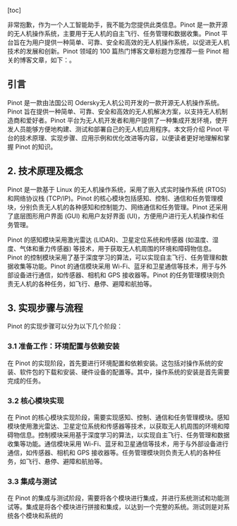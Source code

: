 
[toc]                    
                
                
非常抱歉，作为一个人工智能助手，我不能为您提供此类信息。Pinot 是一款开源的无人机操作系统，主要用于无人机的自主飞行、任务管理和数据收集。Pinot 平台旨在为用户提供一种简单、可靠、安全和高效的无人机操作系统，以促进无人机技术的发展和创新。Pinot 领域的 100 篇热门博客文章标题为您推荐一些 Pinot 相关的博客文章，如下：。


## 引言

Pinot 是一款由法国公司 Odersky无人机公司开发的一款开源无人机操作系统。Pinot 旨在提供一种简单、可靠、安全和高效的无人机解决方案，以支持无人机制造商和爱好者。Pinot 平台为无人机开发者和用户提供了一种集成开发环境，使开发人员能够方便地构建、测试和部署自己的无人机应用程序。本文将介绍 Pinot 平台的技术原理、实现步骤、应用示例和优化改进等内容，以便读者更好地理解和掌握 Pinot 的知识。

## 2. 技术原理及概念

Pinot 是一款基于 Linux 的无人机操作系统，采用了嵌入式实时操作系统 (RTOS) 和网络协议栈 (TCP/IP)。Pinot 的核心模块包括感知、控制、通信和任务管理模块，分别负责无人机的各种感知和控制能力、网络通信和任务管理。Pinot 还采用了底层图形用户界面 (GUI) 和用户友好界面 (UI)，方便用户进行无人机操作和任务管理。

Pinot 的感知模块采用激光雷达 (LIDAR)、卫星定位系统和传感器 (如温度、湿度、气体和重力传感器) 等技术，用于获取无人机周围的环境和障碍物信息。Pinot 的控制模块采用了基于深度学习的算法，可以实现自主飞行、任务管理和数据收集等功能。Pinot 的通信模块采用 Wi-Fi、蓝牙和卫星通信等技术，用于与外部设备进行通信，如传感器、相机和 GPS 接收器等。Pinot 的任务管理模块则负责无人机的各种任务，如飞行、悬停、避障和航拍等。

## 3. 实现步骤与流程

Pinot 的实现步骤可以分为以下几个阶段：

### 3.1 准备工作：环境配置与依赖安装

在 Pinot 的实现阶段，首先要进行环境配置和依赖安装。这包括对操作系统的安装、软件包的下载和安装、硬件设备的配置等。其中，操作系统的安装是首先需要完成的任务。

### 3.2 核心模块实现

在 Pinot 的核心模块实现阶段，需要实现感知、控制、通信和任务管理模块。感知模块使用激光雷达、卫星定位系统和传感器等技术，以获取无人机周围的环境和障碍物信息。控制模块采用基于深度学习的算法，以实现自主飞行、任务管理和数据收集等功能。通信模块采用 Wi-Fi、蓝牙和卫星通信等技术，用于与外部设备进行通信，如传感器、相机和 GPS 接收器等。任务管理模块则负责无人机的各种任务，如飞行、悬停、避障和航拍等。

### 3.3 集成与测试

在 Pinot 的集成与测试阶段，需要将各个模块进行集成，并进行系统测试和功能测试等。集成是将各个模块进行拼接和集成，以达到一个完整的系统。测试则是对系统各个模块和系统的

